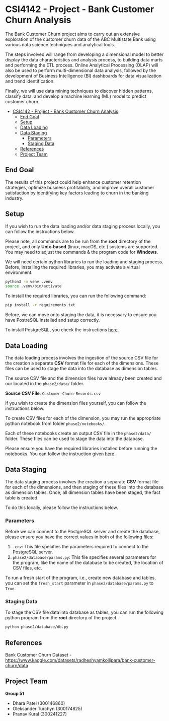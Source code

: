 # CSI4142 - Project - Bank Customer Churn Analysis

The Bank Customer Churn project aims to carry out an extensive exploration of the customer churn data of the ABC Multistate Bank using various data science techniques and analytical tools.

The steps involved will range from developing a dimensional model to better display the data characteristics and analysis process, to building data marts and performing the ETL process. Online Analytical Processing (OLAP) will also be used to perform multi-dimensional data analysis, followed by the development of Business Intelligence (BI) dashboards for data visualization and trend identification.

Finally, we will use data mining techniques to discover hidden patterns, classify data, and develop a machine learning (ML) model to predict customer churn.

- [CSI4142 - Project - Bank Customer Churn Analysis](#csi4142---project---bank-customer-churn-analysis)
  - [End Goal](#end-goal)
  - [Setup](#setup)
  - [Data Loading](#data-loading)
  - [Data Staging](#data-staging)
    - [Parameters](#parameters)
    - [Staging Data](#staging-data)
  - [References](#references)
  - [Project Team](#project-team)

## End Goal

The results of this project could help enhance customer retention strategies, optimize business profitability, and improve overall customer satisfaction by identifying key factors leading to churn in the banking industry.

## Setup

If you wish to run the data loading and/or data staging process locally, you can follow the instructions below.

Please note, all commands are to be run from the **root** directory of the project, and only **Unix-based** (linux, macOS, etc.) systems are supported. You may need to adjust the commands & the program code for **Windows**.

We will need certain python libraries to run the loading and staging process. Before, installing the required libraries, you may activate a virtual environment.

```bash
python3 -m venv .venv
source .venv/bin/activate
```

To install the required libraries, you can run the following command:

```bash
pip install -r requirements.txt
```

Before, we can move onto staging the data, it is necessary to ensure you have PostreSQL installed and setup correctly.

To install PostgreSQL, you check the instructions [here](https://www.postgresql.org/download/).

## Data Loading

The data loading process involves the ingestion of the source CSV file for the creation a separate **CSV** format file for each of the dimensions. These files can be used to stage the data into the database as dimension tables.

The source CSV file and the dimension files have already been created and our located in the `phase2/data/` folder.

**Source CSV File**: `Customer-Churn-Records.csv`

If you wish to create the dimension files yourself, you can follow the instructions below.

To create CSV files for each of the dimension, you may run the appropriate python notebook from folder `phase2/notebooks/`.

Each of these notebooks create an output CSV file in the `phase2/data/` folder. These files can be used to stage the data into the database.

Please ensure you have the required libraries installed before running the notebooks. You can follow the instruction given [here](#setup).

## Data Staging

The data staging process involves the creation a separate **CSV** format file for each of the dimensions, and then staging of these files into the database as dimension tables. Once, all dimension tables have been staged, the fact table is created.

To do this locally, please follow the instructions below.

### Parameters

Before we can connect to the PostgreSQL server and create the database, please ensure you have the correct values in both of the following files:

1. `.env`: This file specifies the parameters required to connect to the PostgreSQL server.
2. `phase2/database/params.py`: This file specifies several parameters for the program, like the name of the database to be created, the location of CSV files, etc.

To run a fresh start of the program, i.e., create new database and tables, you can set the `fresh_start` parameter in `phase2/database/params.py` to `True`.

### Staging Data

To stage the CSV file data into database as tables, you can run the following python program from the **root** directory of the project.

```bash
python phase2/database/db.py
```

## References

Bank Customer Churn Dataset - https://www.kaggle.com/datasets/radheshyamkollipara/bank-customer-churn/data

## Project Team

**Group 51**

- Dhara Patel (300146860)
- Oleksander Turchyn (300174825)
- Pranav Kural (300241227)
